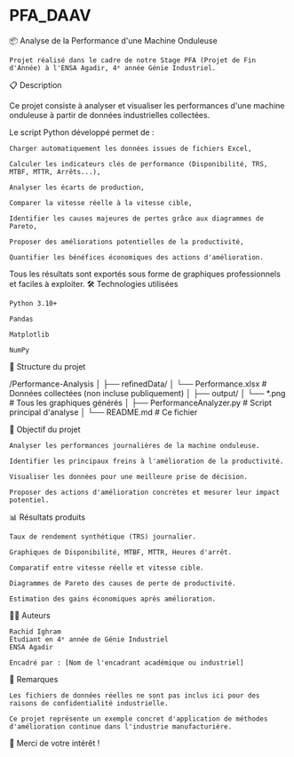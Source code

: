 # PFA_DAAV
📦 Analyse de la Performance d'une Machine Onduleuse

    Projet réalisé dans le cadre de notre Stage PFA (Projet de Fin d'Année) à l'ENSA Agadir, 4ᵉ année Génie Industriel.

📋 Description

Ce projet consiste à analyser et visualiser les performances d'une machine onduleuse à partir de données industrielles collectées.

Le script Python développé permet de :

    Charger automatiquement les données issues de fichiers Excel,

    Calculer les indicateurs clés de performance (Disponibilité, TRS, MTBF, MTTR, Arrêts...),

    Analyser les écarts de production,

    Comparer la vitesse réelle à la vitesse cible,

    Identifier les causes majeures de pertes grâce aux diagrammes de Pareto,

    Proposer des améliorations potentielles de la productivité,

    Quantifier les bénéfices économiques des actions d'amélioration.

Tous les résultats sont exportés sous forme de graphiques professionnels et faciles à exploiter.
🛠 Technologies utilisées

    Python 3.10+

    Pandas

    Matplotlib

    NumPy

📂 Structure du projet

/Performance-Analysis
│
├── refinedData/
│   └── Performance.xlsx         # Données collectées (non incluse publiquement)
│
├── output/
│   └── *.png                    # Tous les graphiques générés
│
├── PerformanceAnalyzer.py       # Script principal d'analyse
│
└── README.md                     # Ce fichier

🎯 Objectif du projet

    Analyser les performances journalières de la machine onduleuse.

    Identifier les principaux freins à l'amélioration de la productivité.

    Visualiser les données pour une meilleure prise de décision.

    Proposer des actions d'amélioration concrètes et mesurer leur impact potentiel.

📊 Résultats produits

    Taux de rendement synthétique (TRS) journalier.

    Graphiques de Disponibilité, MTBF, MTTR, Heures d'arrêt.

    Comparatif entre vitesse réelle et vitesse cible.

    Diagrammes de Pareto des causes de perte de productivité.

    Estimation des gains économiques après amélioration.

👨‍💻 Auteurs

    Rachid Ighram
    Étudiant en 4ᵉ année de Génie Industriel
    ENSA Agadir

    Encadré par : [Nom de l'encadrant académique ou industriel]

📜 Remarques

    Les fichiers de données réelles ne sont pas inclus ici pour des raisons de confidentialité industrielle.

    Ce projet représente un exemple concret d'application de méthodes d'amélioration continue dans l'industrie manufacturière.

🚀 Merci de votre intérêt !
